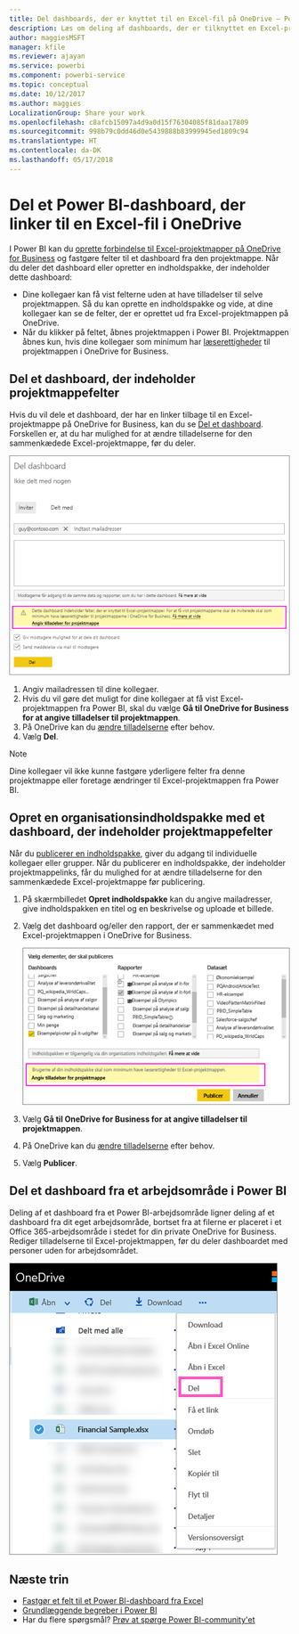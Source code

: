 ```yaml
---
title: Del dashboards, der er knyttet til en Excel-fil på OneDrive – Power BI
description: Læs om deling af dashboards, der er tilknyttet en Excel-projektmappe på OneDrive for Business, med felter, der er fastgjort fra den projektmappe.
author: maggiesMSFT
manager: kfile
ms.reviewer: ajayan
ms.service: powerbi
ms.component: powerbi-service
ms.topic: conceptual
ms.date: 10/12/2017
ms.author: maggies
LocalizationGroup: Share your work
ms.openlocfilehash: c8afcb15097a4d9a0d15f76304085f81daa17809
ms.sourcegitcommit: 998b79c0dd46d0e5439888b83999945ed1809c94
ms.translationtype: HT
ms.contentlocale: da-DK
ms.lasthandoff: 05/17/2018
---
```

# <a name="share-a-power-bi-dashboard-that-links-to-an-excel-file-in-onedrive"></a>Del et Power BI-dashboard, der linker til en Excel-fil i OneDrive
I Power BI kan du [oprette forbindelse til Excel-projektmapper på OneDrive for Business](service-excel-workbook-files.md) og fastgøre felter til et dashboard fra den projektmappe. Når du deler det dashboard eller opretter en indholdspakke, der indeholder dette dashboard:

* Dine kollegaer kan få vist felterne uden at have tilladelser til selve projektmappen. Så du kan oprette en indholdspakke og vide, at dine kollegaer kan se de felter, der er oprettet ud fra Excel-projektmappen på OneDrive.
* Når du klikker på feltet, åbnes projektmappen i Power BI. Projektmappen åbnes kun, hvis dine kollegaer som minimum har [læserettigheder](https://support.office.com/en-us/article/Share-documents-or-folders-in-Office-365-1fe37332-0f9a-4719-970e-d2578da4941c) til projektmappen i OneDrive for Business.

## <a name="share-a-dashboard-that-contains-workbook-tiles"></a>Del et dashboard, der indeholder projektmappefelter
Hvis du vil dele et dashboard, der har en linker tilbage til en Excel-projektmappe på OneDrive for Business, kan du se [Del et dashboard](service-share-dashboards.md). Forskellen er, at du har mulighed for at ændre tilladelserne for den sammenkædede Excel-projektmappe, før du deler.

  ![Dialogboksen Del dashboard](media/service-share-dashboard-that-links-to-excel-onedrive/pbi_share_workbk.png)

1. Angiv mailadressen til dine kollegaer.
2. Hvis du vil gøre det muligt for dine kollegaer at få vist Excel-projektmappen fra Power BI, skal du vælge **Gå til OneDrive for Business for at angive tilladelser til projektmappen**.
3. På OneDrive kan du [ændre tilladelserne](https://support.office.com/en-US/article/Share-files-and-folders-and-change-permissions-9fcc2f7d-de0c-4cec-93b0-a82024800c07) efter behov.
4. Vælg **Del**.

>[!NOTE]
>Dine kollegaer vil ikke kunne fastgøre yderligere felter fra denne projektmappe eller foretage ændringer til Excel-projektmappen fra Power BI.
> 
> 

## <a name="create-an-organizational-content-pack-with-a-dashboard-that-contains-workbook-tiles"></a>Opret en organisationsindholdspakke med et dashboard, der indeholder projektmappefelter
Når du [publicerer en indholdspakke](service-organizational-content-pack-create-and-publish.md), giver du adgang til individuelle kollegaer eller grupper. Når du publicerer en indholdspakke, der indeholder projektmappelinks, får du mulighed for at ændre tilladelserne for den sammenkædede Excel-projektmappe før publicering.

1. På skærmbilledet **Opret indholdspakke** kan du angive mailadresser, give indholdspakken en titel og en beskrivelse og uploade et billede.
2. Vælg det dashboard og/eller den rapport, der er sammenkædet med Excel-projektmappen i OneDrive for Business.
   
    ![Excel-projektmappe i en indholdspakke](media/service-share-dashboard-that-links-to-excel-onedrive/pbi_contpack_workbk.png)
3. Vælg **Gå til OneDrive for Business for at angive tilladelser til projektmappen**.
4. På OneDrive kan du [ændre tilladelserne](https://support.office.com/en-US/article/Share-files-and-folders-and-change-permissions-9fcc2f7d-de0c-4cec-93b0-a82024800c07) efter behov.
5. Vælg **Publicer**.

## <a name="share-a-dashboard-from-a-power-bi-workspace"></a>Del et dashboard fra et arbejdsområde i Power BI
Deling af et dashboard fra et Power BI-arbejdsområde ligner deling af et dashboard fra dit eget arbejdsområde, bortset fra at filerne er placeret i et Office 365-arbejdsområde i stedet for din private OneDrive for Business. Rediger tilladelserne til Excel-projektmappen, før du deler dashboardet med personer uden for arbejdsområdet.

![Del fra OneDrive](media/service-share-dashboard-that-links-to-excel-onedrive/pbi_onedriveshare.png)

## <a name="next-steps"></a>Næste trin
* [Fastgør et felt til et Power BI-dashboard fra Excel](service-dashboard-pin-tile-from-excel.md)
* [Grundlæggende begreber i Power BI](service-basic-concepts.md)
* Har du flere spørgsmål? [Prøv at spørge Power BI-community'et](http://community.powerbi.com/)

